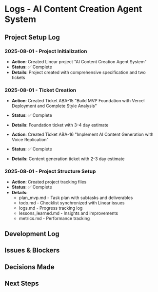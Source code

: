# Logs - AI Content Creation Agent System

## Project Setup Log

### 2025-08-01 - Project Initialization
- **Action**: Created Linear project "AI Content Creation Agent System"
- **Status**: ✅ Complete
- **Details**: Project created with comprehensive specification and two tickets

### 2025-08-01 - Ticket Creation
- **Action**: Created Ticket ABA-15 "Build MVP Foundation with Vercel Deployment and Complete Style Analysis"
- **Status**: ✅ Complete
- **Details**: Foundation ticket with 3-4 day estimate

- **Action**: Created Ticket ABA-16 "Implement AI Content Generation with Voice Replication"
- **Status**: ✅ Complete
- **Details**: Content generation ticket with 2-3 day estimate

### 2025-08-01 - Project Structure Setup
- **Action**: Created project tracking files
- **Status**: ✅ Complete
- **Details**: 
  - plan_mvp.md - Task plan with subtasks and deliverables
  - todo.md - Checklist synchronized with Linear issues
  - logs.md - Progress tracking log
  - lessons_learned.md - Insights and improvements
  - metrics.md - Performance tracking

## Development Log

<!-- Add development progress here as work begins -->

## Issues & Blockers

<!-- Add any issues or blockers encountered during development -->

## Decisions Made

<!-- Document important decisions made during development -->

## Next Steps

<!-- Track upcoming actions and priorities --> 